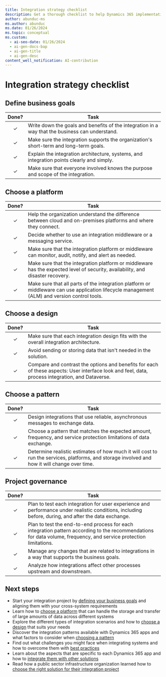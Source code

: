 ```yaml
---
title: Integration strategy checklist
description: Get a thorough checklist to help Dynamics 365 implementation teams with their integration strategy, including checklists on defining goals and choosing a platform.
author: abunduc-ms
ms.author: abunduc
ms.date: 01/26/2024
ms.topic: conceptual
ms.custom:
  - ai-seo-date: 01/26/2024
  - ai-gen-docs-bap
  - ai-gen-title
  - ai-gen-desc
content_well_notification: AI-contribution
---
```


# Integration strategy checklist

## Define business goals

| Done? | Task |
| :---: | --- |
| &check; | Write down the goals and benefits of the integration in a way that the business can understand. |
| &check; | Make sure the integration supports the organization's short-term and long-term goals. |
| &check; | Explain the integration architecture, systems, and integration points clearly and simply. |
| &check; | Make sure that everyone involved knows the purpose and scope of the integration. |

## Choose a platform

| Done? | Task |
| :---: | --- |
| &check; | Help the organization understand the difference between cloud and on-premises platforms and where they connect. |
| &check; | Decide whether to use an integration middleware or a messaging service. |
| &check; | Make sure that the integration platform or middleware can monitor, audit, notify, and alert as needed. |
| &check; | Make sure that the integration platform or middleware has the expected level of security, availability, and disaster recovery. |
| &check; | Make sure that all parts of the integration platform or middleware can use application lifecycle management (ALM) and version control tools. |

## Choose a design

| Done? | Task |
| :---: | --- |
| &check; | Make sure that each integration design fits with the overall integration architecture. |
| &check; | Avoid sending or storing data that isn't needed in the solution. |
| &check; | Compare and contrast the options and benefits for each of these aspects: User interface look and feel, data, process integration, and Dataverse. |

## Choose a pattern

| Done? | Task |
| :---: | --- |
| &check; | Design integrations that use reliable, asynchronous messages to exchange data. |
| &check; | Choose a pattern that matches the expected amount, frequency, and service protection limitations of data exchange. |
| &check; | Determine realistic estimates of how much it will cost to run the services, platforms, and storage involved and how it will change over time. |

## Project governance

| Done? | Task |
| :---: | --- |
| &check; | Plan to test each integration for user experience and performance under realistic conditions, including before, during, and after the data exchange. |
| &check; | Plan to test the end-to-end process for each integration pattern according to the recommendations for data volume, frequency, and service protection limitations. |
| &check; | Manage any changes that are related to integrations in a way that supports the business goals. |
| &check; | Analyze how integrations affect other processes upstream and downstream. |

## Next steps

- Start your integration project by [defining your business goals](integrate-other-solutions-business-goals.md) and aligning them with your cross-system requirements
- Learn how to [choose a platform](integrate-other-solutions-choose-platform.md) that can handle the storage and transfer of large amounts of data across different systems
- Explore the different types of integration scenarios and how to [choose a design](integrate-other-solutions-choose-design.md) that suits your needs
- Discover the integration patterns available with Dynamics 365 apps and what factors to consider when [choosing a pattern](integrate-other-solutions-choose-pattern.md)
- Find out what challenges you might face when integrating systems and how to overcome them with [best practices](integrate-other-solutions-challenges.md)
- Learn about the aspects that are specific to each Dynamics 365 app and how to [integrate them with other solutions](integrate-other-solutions-guidance-product.md)
- Read how a public sector infrastructure organization learned how to [choose the right solution for their integration project](integrate-other-solutions-case-study.md)
